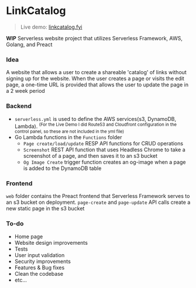 # LinkCatalog
> Live demo: [linkcatalog.fyi](https://linkcatalog.fyi)

**WIP** Serverless website project that utilizes Serverless Framework, AWS, Golang, and Preact

### Idea
A website that allows a user to create a shareable 'catalog' of links without signing up for the website. When the user creates a page or visits the edit page, a one-time URL is provided that allows the user to update the page in a 2 week period

### Backend
- `serverless.yml` is used to define the AWS services(s3, DynamoDB, Lambda). <sup>(For the Live Demo I did Route53 and Cloudfront configuration in the control panel, so these are not included in the yml file)
- Go Lambda functions in the `Functions` folder
  - `Page create/load/update` RESP API functions for CRUD operations 
  - `Screenshot` REST API function that uses Headless Chrome to take a screenshot of a page, and then saves it to an s3 bucket
  - `Og Image Create` trigger function creates an og-image when a page is added to the DynamoDB table

### Frontend
`web` folder contains the Preact frontend that Serverless Framework serves to an s3 bucket on deployment. `page-create` and `page-update` API calls create a new static page in the s3 bucket

 ### To-do
  - Home page
  - Website design improvements
  - Tests
  - User input validation
  - Security improvements
  - Features & Bug fixes
  - Clean the codebase
  - etc...
